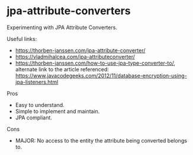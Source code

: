# jpa-attribute-converters

Experimenting with JPA Attribute Converters.

Useful links:

- <https://thorben-janssen.com/jpa-attribute-converter/>
- <https://vladmihalcea.com/jpa-attributeconverter/>
- <https://thorben-janssen.com/how-to-use-jpa-type-converter-to/>, alternate link to the article referenced: <https://www.javacodegeeks.com/2012/11/database-encryption-using-jpa-listeners.html>

Pros

- Easy to understand.
- Simple to implement and maintain.
- JPA compliant.

Cons

- MAJOR: No access to the entity the attribute being converted belongs to.
